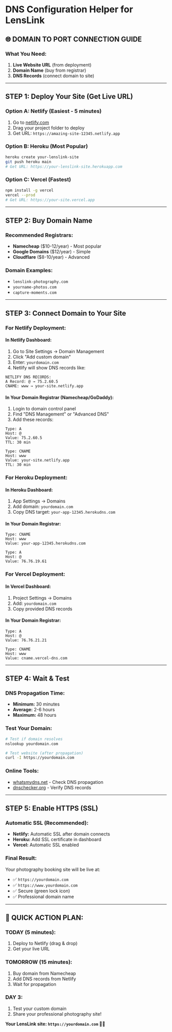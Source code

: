 # DNS Configuration Helper for LensLink

## 🌐 **DOMAIN TO PORT CONNECTION GUIDE**

### **What You Need:**
1. **Live Website URL** (from deployment)
2. **Domain Name** (buy from registrar)
3. **DNS Records** (connect domain to site)

---

## **STEP 1: Deploy Your Site (Get Live URL)**

### Option A: Netlify (Easiest - 5 minutes)
1. Go to [netlify.com](https://netlify.com)
2. Drag your project folder to deploy
3. Get URL: `https://amazing-site-12345.netlify.app`

### Option B: Heroku (Most Popular)
```bash
heroku create your-lenslink-site
git push heroku main
# Get URL: https://your-lenslink-site.herokuapp.com
```

### Option C: Vercel (Fastest)
```bash
npm install -g vercel
vercel --prod
# Get URL: https://your-site.vercel.app
```

---

## **STEP 2: Buy Domain Name**

### **Recommended Registrars:**
- **Namecheap** ($10-12/year) - Most popular
- **Google Domains** ($12/year) - Simple
- **Cloudflare** ($8-10/year) - Advanced

### **Domain Examples:**
- `lenslink-photography.com`
- `yourname-photos.com`
- `capture-moments.com`

---

## **STEP 3: Connect Domain to Your Site**

### **For Netlify Deployment:**

#### In Netlify Dashboard:
1. Go to Site Settings → Domain Management
2. Click "Add custom domain"
3. Enter: `yourdomain.com`
4. Netlify will show DNS records like:
```
NETLIFY DNS RECORDS:
A Record: @ → 75.2.60.5
CNAME: www → your-site.netlify.app
```

#### In Your Domain Registrar (Namecheap/GoDaddy):
1. Login to domain control panel
2. Find "DNS Management" or "Advanced DNS"
3. Add these records:

```
Type: A
Host: @
Value: 75.2.60.5
TTL: 30 min

Type: CNAME  
Host: www
Value: your-site.netlify.app
TTL: 30 min
```

### **For Heroku Deployment:**

#### In Heroku Dashboard:
1. App Settings → Domains
2. Add domain: `yourdomain.com`
3. Copy DNS target: `your-app-12345.herokudns.com`

#### In Your Domain Registrar:
```
Type: CNAME
Host: www
Value: your-app-12345.herokudns.com

Type: A
Host: @
Value: 76.76.19.61
```

### **For Vercel Deployment:**

#### In Vercel Dashboard:
1. Project Settings → Domains
2. Add: `yourdomain.com`
3. Copy provided DNS records

#### In Your Domain Registrar:
```
Type: A
Host: @
Value: 76.76.21.21

Type: CNAME
Host: www  
Value: cname.vercel-dns.com
```

---

## **STEP 4: Wait & Test**

### **DNS Propagation Time:**
- **Minimum:** 30 minutes
- **Average:** 2-6 hours  
- **Maximum:** 48 hours

### **Test Your Domain:**
```bash
# Test if domain resolves
nslookup yourdomain.com

# Test website (after propagation)
curl -I https://yourdomain.com
```

### **Online Tools:**
- [whatsmydns.net](https://whatsmydns.net) - Check DNS propagation
- [dnschecker.org](https://dnschecker.org) - Verify DNS records

---

## **STEP 5: Enable HTTPS (SSL)**

### **Automatic SSL (Recommended):**
- **Netlify:** Automatic SSL after domain connects
- **Heroku:** Add SSL certificate in dashboard
- **Vercel:** Automatic SSL enabled

### **Final Result:**
Your photography booking site will be live at:
- ✅ `https://yourdomain.com`
- ✅ `https://www.yourdomain.com`
- ✅ Secure (green lock icon)
- ✅ Professional domain name

---

## **🚨 QUICK ACTION PLAN:**

### **TODAY (5 minutes):**
1. Deploy to Netlify (drag & drop)
2. Get your live URL

### **TOMORROW (15 minutes):**
1. Buy domain from Namecheap
2. Add DNS records from Netlify
3. Wait for propagation

### **DAY 3:**
1. Test your custom domain
2. Share your professional photography site!

**Your LensLink site: `https://yourdomain.com` 🚀📸**
